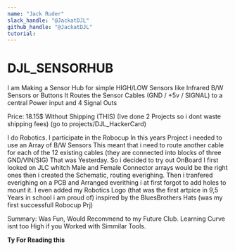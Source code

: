 ```yaml
---
name: "Jack Ruder"
slack_handle: "@JackatDJL"
github_handle: "@JackatDJL"
tutorial: 
---
```


# DJL_SENSORHUB

I am Making a Sensor Hub for simple HIGH/LOW Sensors like Infrared B/W Sensors or Buttons
It Routes the Sensor Cables (GND / +5v / SIGNAL) to a central Power input and 4 Signal Outs

Price:
18.15$ Without Shipping (THIS)
(Ive done 2 Projects so i dont waste shipping fees)
(go to projects/DJL_HackerCard)

I do Robotics.
I participate in the Robocup
In this years Project i needed to use an Array of B/W Sensors
This meant that i need to route another cable for each of the 12 existing cables (they are connected into blocks of three GND/VIN/SIG)
That was Yesterday.
So i decided to try out OnBoard
I first looked on JLC whitch Male and Female Connector arrays would be the right ones
then i created the Schematic, routing everighing.
Then i tranfered everighing on a PCB and Arranged everithing
i at first forgot to add holes to mount it.
I even added my Robotics Logo (that was the first artpice in 9,5 Years in school i am proud of) inspired by the BluesBrothers Hats (was my first successfull Robocup Prj)

Summary:
Was Fun, Would Recommend to my Future Club.
Learning Curve isnt too High if you Worked with Simmilar Tools.

**Ty For Reading this**